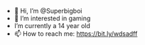 - 👋 Hi, I’m @Superbigboi
- 👀 I’m interested in gaming
-  I’m currently a 14 year old
- 📫 How to reach me: https://bit.ly/wdsadff

<!---
Superbigboi/Superbigboi is a ✨ special ✨ repository because its `README.md` (this file) appears on your GitHub profile.
You can click the Preview link to take a look at your changes.
--->
